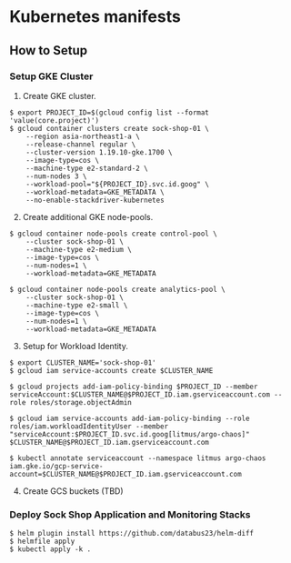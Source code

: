 # Kubernetes manifests

## How to Setup

### Setup GKE Cluster

1. Create GKE cluster.

```shell-session
$ export PROJECT_ID=$(gcloud config list --format 'value(core.project)') 
$ gcloud container clusters create sock-shop-01 \
	--region asia-northeast1-a \
	--release-channel regular \
	--cluster-version 1.19.10-gke.1700 \
	--image-type=cos \
	--machine-type e2-standard-2 \
	--num-nodes 3 \
	--workload-pool="${PROJECT_ID}.svc.id.goog" \
	--workload-metadata=GKE_METADATA \
	--no-enable-stackdriver-kubernetes
```

2. Create additional GKE node-pools.

```shell-session
$ gcloud container node-pools create control-pool \
	--cluster sock-shop-01 \
	--machine-type e2-medium \
	--image-type=cos \
	--num-nodes=1 \
	--workload-metadata=GKE_METADATA

$ gcloud container node-pools create analytics-pool \
	--cluster sock-shop-01 \
	--machine-type e2-small \
	--image-type=cos \
	--num-nodes=1 \
	--workload-metadata=GKE_METADATA
```

3. Setup for Workload Identity.

```shell-session
$ export CLUSTER_NAME='sock-shop-01'
$ gcloud iam service-accounts create $CLUSTER_NAME
```

```shell-session
$ gcloud projects add-iam-policy-binding $PROJECT_ID --member serviceAccount:$CLUSTER_NAME@$PROJECT_ID.iam.gserviceaccount.com --role roles/storage.objectAdmin
```

```shell-session
$ gcloud iam service-accounts add-iam-policy-binding --role roles/iam.workloadIdentityUser --member "serviceAccount:$PROJECT_ID.svc.id.goog[litmus/argo-chaos]" $CLUSTER_NAME@$PROJECT_ID.iam.gserviceaccount.com
```

```shell-session
$ kubectl annotate serviceaccount --namespace litmus argo-chaos iam.gke.io/gcp-service-account=$CLUSTER_NAME@$PROJECT_ID.iam.gserviceaccount.com
```

4. Create GCS buckets (TBD)

### Deploy Sock Shop Application and Monitoring Stacks

```shell-session
$ helm plugin install https://github.com/databus23/helm-diff          
$ helmfile apply
$ kubectl apply -k .
```
